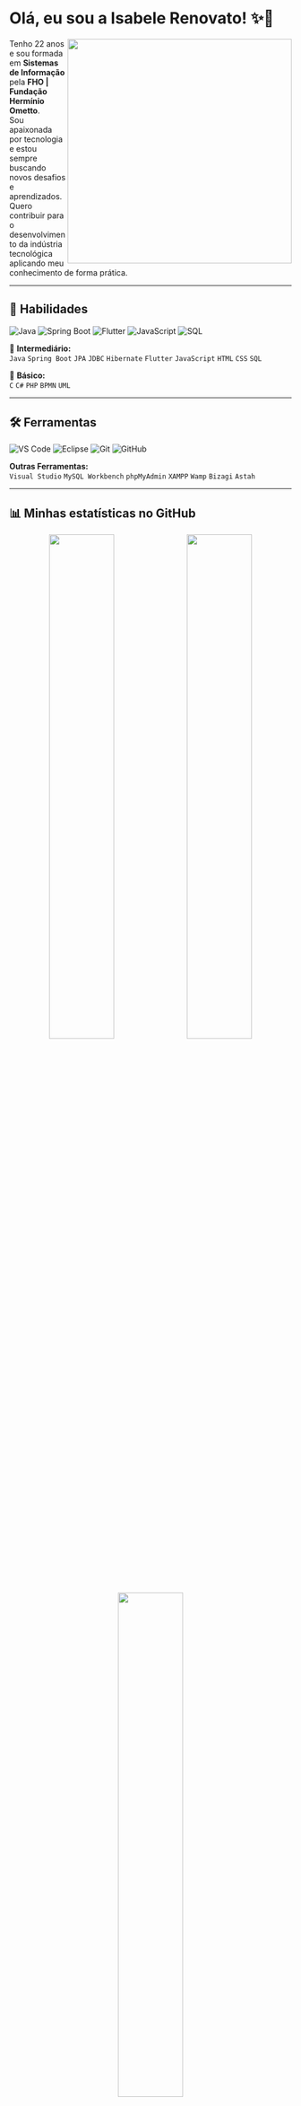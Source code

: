 # Olá, eu sou a Isabele Renovato! ✨👋  

<img align="right" src="https://github-readme-streak-stats.herokuapp.com/?user=seu-usuario&theme=radical" width="400"/>

Tenho 22 anos e sou formada em **Sistemas de Informação** pela **FHO | Fundação Hermínio Ometto**.  
Sou apaixonada por tecnologia e estou sempre buscando novos desafios e aprendizados.  
Quero contribuir para o desenvolvimento da indústria tecnológica aplicando meu conhecimento de forma prática.   

---

## 🚀 **Habilidades**  

![Java](https://img.shields.io/badge/Java-007396?style=for-the-badge&logo=java&logoColor=white)
![Spring Boot](https://img.shields.io/badge/Spring_Boot-6DB33F?style=for-the-badge&logo=spring&logoColor=white)
![Flutter](https://img.shields.io/badge/Flutter-02569B?style=for-the-badge&logo=flutter&logoColor=white)
![JavaScript](https://img.shields.io/badge/JavaScript-F7DF1E?style=for-the-badge&logo=javascript&logoColor=black)
![SQL](https://img.shields.io/badge/SQL-4479A1?style=for-the-badge&logo=mysql&logoColor=white)  

📌 **Intermediário:**  
`Java` `Spring Boot` `JPA` `JDBC` `Hibernate` `Flutter` `JavaScript` `HTML` `CSS` `SQL`  

📌 **Básico:**  
`C` `C#` `PHP` `BPMN` `UML`  

---

## 🛠 **Ferramentas**  
![VS Code](https://img.shields.io/badge/VS%20Code-0078D4?style=for-the-badge&logo=visual%20studio%20code&logoColor=white)
![Eclipse](https://img.shields.io/badge/Eclipse-2C2255?style=for-the-badge&logo=eclipse&logoColor=white)
![Git](https://img.shields.io/badge/Git-F05032?style=for-the-badge&logo=git&logoColor=white)
![GitHub](https://img.shields.io/badge/GitHub-181717?style=for-the-badge&logo=github&logoColor=white)

**Outras Ferramentas:**  
`Visual Studio` `MySQL Workbench` `phpMyAdmin` `XAMPP` `Wamp` `Bizagi` `Astah`  

---

## 📊 **Minhas estatísticas no GitHub**  

<p align="center">
  <img width="48%" src="https://github-readme-stats.vercel.app/api?username=IsabeleRenovato&show_icons=true&theme=radical" />
  <img width="48%" src="https://github-readme-streak-stats.herokuapp.com/?user=IsabeleRenovato&theme=radical" />
</p>

<p align="center">
  <img width="48%" src="https://github-readme-stats.vercel.app/api/top-langs/?username=IsabeleRenovato&layout=compact&theme=radical" />
</p>

---

## 📫 **Como me encontrar:**  

<p align="center">
  <a href="https://www.linkedin.com/in/isabele-renovato-330707203/">
    <img src="https://img.shields.io/badge/LinkedIn-000?style=for-the-badge&logo=linkedin&logoColor=0E76A8" alt="LinkedIn">
  </a>
  <a href="mailto:isabelerenovato.com">
    <img src="https://img.shields.io/badge/Email-000?style=for-the-badge&logo=gmail&logoColor=red" alt="Email">
  </a>
  <a href="https://api.whatsapp.com/send?phone=5519996383370&text=Olá,%20Isabele!">
    <img src="https://img.shields.io/badge/WhatsApp-000?style=for-the-badge&logo=whatsapp&logoColor=25D366" alt="WhatsApp">
  </a>
</p>






---

